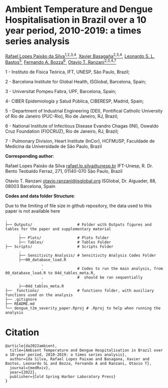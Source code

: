 # Ambient Temperature and Dengue Hospitalisation in Brazil over a 10 year period, 2010-2019: a times series analysis

[Rafael Lopes Paixão da Silva<sup>1,2,3,4</sup>](https://orcid.org/0000-0002-9416-6145), 
[Xavier Basagaña<sup>2,3,4</sup>](https://orcid.org/0000-0002-8457-1489), 
[Leonardo S. L. Bastos<sup>5</sup>](https://orcid.org/0000-0001-7833-0403), 
[Fernando A. Bozza<sup>6</sup>](https://orcid.org/0000-0003-4878-0256 ), 
[Otavio T. Ranzani<sup>2,3,4,7</sup>](https://orcid.org/0000-0002-4677-6862)

1 - Instituto de Física Teórica, IFT, UNESP, São Paulo, Brazil; 

2 - Barcelona Institute for Global Health, ISGlobal, Barcelona, Spain; 

3 - Universitat Pompeu Fabra, UPF, Barcelona, Spain; 

4- CIBER Epidemiología y Salud Pública, CIBERESP, Madrid, Spain; 

5 - Department of Industrial Engineering (DEI), Pontifical Catholic University of Rio de Janeiro (PUC-Rio), Rio de Janeiro, RJ, Brazil; 

6 - National Institute of Infectious Disease Evandro Chagas (INI), Oswaldo Cruz Foundation (FIOCRUZ), Rio de Janeiro, RJ, Brazil; 

7 - Pulmonary Division, Heart Institute (InCor), HCFMUSP, Faculdade de Medicina da Universidade de São Paulo, Brazil


**Corresponding author**: 

Rafael Lopes Paixão da Silva [rafael.lp.silva@unesp.br](rafael.lp.silva@unesp.br)
IFT-Unesp, R. Dr. Bento Teobaldo Ferraz, 271, 01140-070 São Paulo, Brazil

Otavio T. Ranzani [otavio.ranzani@isglobal.org](otavio.ranzani@isglobal.org)
ISGlobal, Dr. Aiguader, 88, 08003 Barcelona, Spain

<!--
**Summary**:

**Background**: Climate factors are known to influence seasonal patterns of dengue transmission. However, little is known about the effect of extreme heat on the severity of dengue infection, such as hospital admission. We aimed to quantify the effect of ambient temperature on dengue hospitalisation risk in Brazil.

**Methods**: We retrieved daily dengue hospitalisation counts by each of 5,570 municipalities across the 27 states of Brazil from 1st of January 2010 to 31st of December 2019, from the Brazilian Public Hospital Admission System (“SIH”). We obtained average daily ambient temperature for each municipality from the ERA5-land product reanalysis. We combined distributed lag non-linear models with time stratified design model framework to pool an estimate for dose-response and lag-response structures for the association of Dengue hospitalisation relative risk (RR) and temperature. We estimated the overall dengue hospitalisation RR for the whole country as well as for each of the five macro-regions by meta-analysing state level estimates.

**Findings**: 579,703 hospital admissions due to dengue occurred over the 10 years period of 2010 to 2019. We observed a positive association between high temperatures and high risk of hospitalisation for Brazil and each of the five macro-regions. The overall RR for dengue hospitalisation was at the 50th percentile of temperature distribution 1·25 (95% IC 1·18-1·32) and at 95th percentile of temperature the RR was 1·32 (1·19-1·46) for Brazil, relative to the minimum temperature, which was the one with the lowest risk. We also found lagged effects of heat on hospitalisation, particularly observed on the same day (lag 0) both at the 50th percentile and 95th.

**Interpretation**: High temperatures are associated with an increase in the risk of hospitalisation by dengue infection. These findings may guide preparedness and mitigation policies during dengue season outbreaks, particularly on the health-care demand.

**Funding**: Conselho Nacional de Pesquisa, Coordenação Nacional de Aperfeiçoamento de Pessoal, Institut de Salud Carlos III.
-->


**Codes and data folder Structure**:

Due to the limiting of file size in github repository, the data used to this paper is not available here


    .
    ├── Outputs/                    # Folder with Outputs figures and tables for the paper and supplementary material
          .
          ├── Plots/                # Plots folder
          ├── Tables/               # Tables Folder
    ├── Scripts/                    # Scripts Folder
          .
          ├── Sensitivity Analysis/ # Sensitivity Analysis Codes Folder
          ├──00_database_load.R
                    .
                    .               # Codes to run the main analysis, from 00_database_load.R to 04d_tables_meta.R, 
                    .               #  should be ran sequentially
                    .
          ├──04d_tables_meta.R
    ├── _functions/                 # functions folder, with auxiliary functions used on the analysis
    ├── .gitignore 
    ├── README.md
    └── dengue_t2m_severity_paper.Rproj # .Rproj to help when running the analysis    



# Citation

```
@article{da2022ambient,
  title={Ambient Temperature and Dengue Hospitalisation in Brazil over a 10-year period, 2010-2019: a times series analysis},
  author={da Silva, Rafael Lopes Paixao and Basagana, Xavier and Bastos, Leonardo SL and Bozza, Fernando A and Ranzani, Otavio T},
  journal={medRxiv},
  year={2022},
  publisher={Cold Spring Harbor Laboratory Press}
}
```
